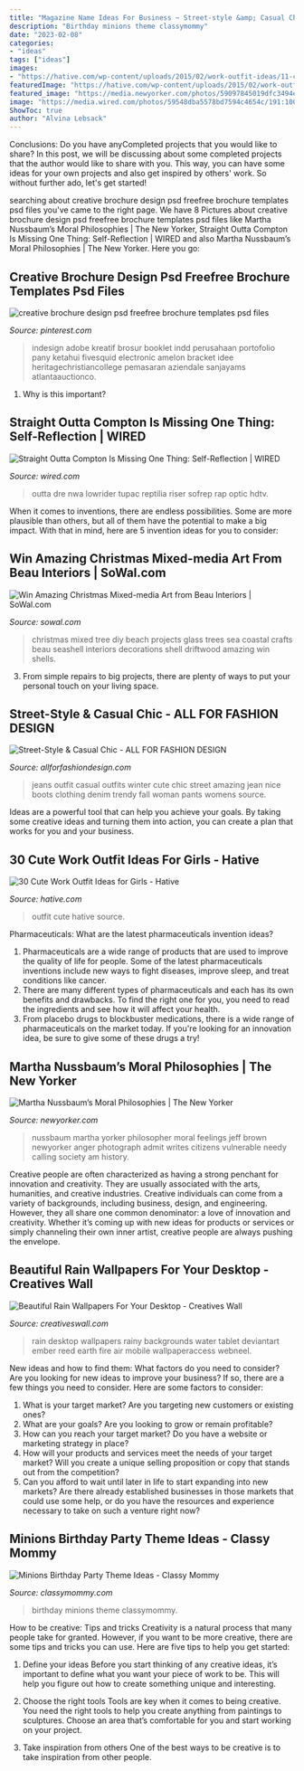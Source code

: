 ```yaml
---
title: "Magazine Name Ideas For Business ~ Street-style &amp; Casual Chic"
description: "Birthday minions theme classymommy"
date: "2023-02-08"
categories:
- "ideas"
tags: ["ideas"]
images:
- "https://hative.com/wp-content/uploads/2015/02/work-outfit-ideas/11-cute-work-outfit-ideas-for-girls.jpg"
featuredImage: "https://hative.com/wp-content/uploads/2015/02/work-outfit-ideas/11-cute-work-outfit-ideas-for-girls.jpg"
featured_image: "https://media.newyorker.com/photos/59097845019dfc3494ea3087/master/pass/160725_r28418.jpg"
image: "https://media.wired.com/photos/59548dba5578bd7594c4654c/191:100/pass/Movie_FEATURE_01.jpg"
ShowToc: true
author: "Alvina Lebsack"
---
```



Conclusions: Do you have anyCompleted projects that you would like to share?
In this post, we will be discussing about some completed projects that the author would like to share with you. This way, you can have some ideas for your own projects and also get inspired by others' work. So without further ado, let's get started!

	

		
searching about creative brochure design psd freefree brochure templates psd files you've came to the right page. We have 8 Pictures about creative brochure design psd freefree brochure templates psd files like Martha Nussbaum’s Moral Philosophies | The New Yorker, Straight Outta Compton Is Missing One Thing: Self-Reflection | WIRED and also Martha Nussbaum’s Moral Philosophies | The New Yorker. Here you go:
		
    
## Creative Brochure Design Psd Freefree Brochure Templates Psd Files

<img loading=lazy src="https://i.pinimg.com/736x/f0/f5/41/f0f541b569ac0c67937d17070b7db228.jpg" onerror="this.onerror=null;this.src='https://tse2.mm.bing.net/th?id=OIP.z6TUoHmAhZcM87_fX_fb0QHaMb&amp;pid=15.1';" alt="creative brochure design psd freefree brochure templates psd files">

_Source: pinterest.com_

>indesign adobe kreatif brosur booklet indd perusahaan portofolio pany ketahui fivesquid electronic amelon bracket idee heritagechristiancollege pemasaran aziendale sanjayams atlantaauctionco. 

	

1) Why is this important?

    
## Straight Outta Compton Is Missing One Thing: Self-Reflection | WIRED

<img loading=lazy src="https://media.wired.com/photos/59548dba5578bd7594c4654c/191:100/pass/Movie_FEATURE_01.jpg" onerror="this.onerror=null;this.src='https://tse3.mm.bing.net/th?id=OIP.Gh7SN8NN_cl9ixbq7AUl2QHaD4&amp;pid=15.1';" alt="Straight Outta Compton Is Missing One Thing: Self-Reflection | WIRED">

_Source: wired.com_

>outta dre nwa lowrider tupac reptilia riser sofrep rap optic hdtv. 

	

When it comes to inventions, there are endless possibilities. Some are more plausible than others, but all of them have the potential to make a big impact. With that in mind, here are 5 invention ideas for you to consider: 

    
## Win Amazing Christmas Mixed-media Art From Beau Interiors | SoWal.com

<img loading=lazy src="http://sowal.com/sites/default/files/styles/_bohr-body-image-full-width/public/beau-tree-600.jpg" onerror="this.onerror=null;this.src='https://tse2.mm.bing.net/th?id=OIP.yzkzDp_aqVuF7Cxis_pjcAHaKZ&amp;pid=15.1';" alt="Win Amazing Christmas Mixed-media Art from Beau Interiors | SoWal.com">

_Source: sowal.com_

>christmas mixed tree diy beach projects glass trees sea coastal crafts beau seashell interiors decorations shell driftwood amazing win shells. 

	

3. From simple repairs to big projects, there are plenty of ways to put your personal touch on your living space.

    
## Street-Style &amp; Casual Chic - ALL FOR FASHION DESIGN

<img loading=lazy src="https://allforfashiondesign.com/wp-content/uploads/2014/01/zc-8-600x896.jpg" onerror="this.onerror=null;this.src='https://tse3.mm.bing.net/th?id=OIP.ARg7X5v51FP4ga1GS8kW1gHaLD&amp;pid=15.1';" alt="Street-Style &amp; Casual Chic - ALL FOR FASHION DESIGN">

_Source: allforfashiondesign.com_

>jeans outfit casual outfits winter cute chic street amazing jean nice boots clothing denim trendy fall woman pants womens source. 

	

Ideas are a powerful tool that can help you achieve your goals. By taking some creative ideas and turning them into action, you can create a plan that works for you and your business.

    
## 30 Cute Work Outfit Ideas For Girls - Hative

<img loading=lazy src="https://hative.com/wp-content/uploads/2015/02/work-outfit-ideas/11-cute-work-outfit-ideas-for-girls.jpg" onerror="this.onerror=null;this.src='https://tse1.mm.bing.net/th?id=OIP.ItU4HU-92qiD38hAFc3IMAHaLX&amp;pid=15.1';" alt="30 Cute Work Outfit Ideas for Girls - Hative">

_Source: hative.com_

>outfit cute hative source. 

	

Pharmaceuticals: What are the latest pharmaceuticals invention ideas?
1. Pharmaceuticals are a wide range of products that are used to improve the quality of life for people. Some of the latest pharmaceuticals inventions include new ways to fight diseases, improve sleep, and treat conditions like cancer.
2. There are many different types of pharmaceuticals and each has its own benefits and drawbacks. To find the right one for you, you need to read the ingredients and see how it will affect your health.
3. From placebo drugs to blockbuster medications, there is a wide range of pharmaceuticals on the market today. If you're looking for an innovation idea, be sure to give some of these drugs a try!

    
## Martha Nussbaum’s Moral Philosophies | The New Yorker

<img loading=lazy src="https://media.newyorker.com/photos/59097845019dfc3494ea3087/master/pass/160725_r28418.jpg" onerror="this.onerror=null;this.src='https://tse1.mm.bing.net/th?id=OIP.JI4jo2gTViSsabC2SDyvoAHaKR&amp;pid=15.1';" alt="Martha Nussbaum’s Moral Philosophies | The New Yorker">

_Source: newyorker.com_

>nussbaum martha yorker philosopher moral feelings jeff brown newyorker anger photograph admit writes citizens vulnerable needy calling society am history. 

	

Creative people are often characterized as having a strong penchant for innovation and creativity. They are usually associated with the arts, humanities, and creative industries. Creative individuals can come from a variety of backgrounds, including business, design, and engineering. However, they all share one common denominator: a love of innovation and creativity. Whether it’s coming up with new ideas for products or services or simply channeling their own inner artist, creative people are always pushing the envelope.

    
## Beautiful Rain Wallpapers For Your Desktop - Creatives Wall

<img loading=lazy src="https://www.creativeswall.com/wp-content/uploads/2013/05/New_Day_Wallpaper_by_vanerich-e1368423028789.jpg" onerror="this.onerror=null;this.src='https://tse2.mm.bing.net/th?id=OIP.q6VbXk19LzRkesqpKl2fxwHaE8&amp;pid=15.1';" alt="Beautiful Rain Wallpapers For Your Desktop - Creatives Wall">

_Source: creativeswall.com_

>rain desktop wallpapers rainy backgrounds water tablet deviantart ember reed earth fire air mobile wallpaperaccess webneel. 

	

New ideas and how to find them: What factors do you need to consider?
Are you looking for new ideas to improve your business? If so, there are a few things you need to consider. Here are some factors to consider:
1) What is your target market? Are you targeting new customers or existing ones? 
2) What are your goals? Are you looking to grow or remain profitable? 
3) How can you reach your target market? Do you have a website or marketing strategy in place? 
4) How will your products and services meet the needs of your target market? Will you create a unique selling proposition or copy that stands out from the competition? 
5) Can you afford to wait until later in life to start expanding into new markets? Are there already established businesses in those markets that could use some help, or do you have the resources and experience necessary to take on such a venture right now?

    
## Minions Birthday Party Theme Ideas - Classy Mommy

<img loading=lazy src="https://classymommy.com/wp-content/uploads/2015/08/IMG_0598.jpg" onerror="this.onerror=null;this.src='https://tse3.mm.bing.net/th?id=OIP.9BjioKepljnWhUz8jmRmqAHaKX&amp;pid=15.1';" alt="Minions Birthday Party Theme Ideas - Classy Mommy">

_Source: classymommy.com_

>birthday minions theme classymommy. 

	

How to be creative: Tips and tricks
Creativity is a natural process that many people take for granted. However, if you want to be more creative, there are some tips and tricks you can use. Here are five tips to help you get started:
1. Define your ideas
Before you start thinking of any creative ideas, it’s important to define what you want your piece of work to be. This will help you figure out how to create something unique and interesting.

2. Choose the right tools
Tools are key when it comes to being creative. You need the right tools to help you create anything from paintings to sculptures. Choose an area that’s comfortable for you and start working on your project.
3. Take inspiration from others
One of the best ways to be creative is to take inspiration from other people.

